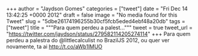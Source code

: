 
+++
author = "Jaydson Gomes"
categories = ["tweet"]
date = "Fri Dec 14 13:42:25 +0000 2012"
draft = false
image = "No media found for this Tweet"
slug = "5dbe26174196255b30cf5fcb5eded4ebf48a20db"
tags = ["tweet"]
title = """Para quem perdeu a palest..."""
tweet = true
tweet_url = "https://twitter.com/jaydson/status/279582114205274114"
+++
Para quem perdeu a palestra do @littlecalculist no BrazilJS 2012, ou quer ver novamente, ta ai http://t.co/aWb1lMUO
